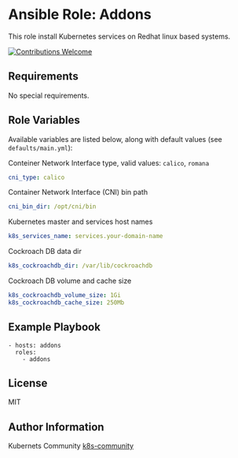 Ansible Role: Addons
====================

This role install Kubernetes services on Redhat linux based systems.

[![Contributions Welcome](https://img.shields.io/badge/contributions-welcome-brightgreen.svg?style=flat)](https://github.com/k8s-community/cluster-deploy/issues)

Requirements
------------

No special requirements.


Role Variables
--------------

Available variables are listed below, along with default values (see `defaults/main.yml`):

Conteiner Network Interface type, valid values: `calico`, `romana`
```yaml
cni_type: calico
```

Container Network Interface (CNI) bin path
```yaml
cni_bin_dir: /opt/cni/bin
```

Kubernetes master and services host names
```yaml
k8s_services_name: services.your-domain-name
```

Cockroach DB data dir
```yaml
k8s_cockroachdb_dir: /var/lib/cockroachdb
```

Cockroach DB volume and cache size
```yaml
k8s_cockroachdb_volume_size: 1Gi
k8s_cockroachdb_cache_size: 250Mb
```


Example Playbook
----------------

    - hosts: addons
      roles:
        - addons

License
-------

MIT

Author Information
------------------

Kubernets Community [k8s-community](https://github.com/k8s-community)
